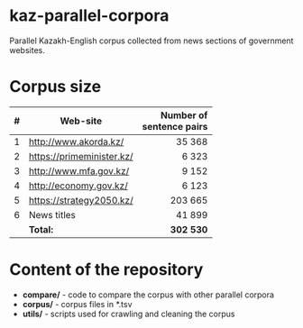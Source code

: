 # kaz-parallel-corpora

Parallel Kazakh-English corpus collected from news sections of government websites.

# Corpus size

| # | Web-site                  | Number of<br />sentence pairs
| - | ------------------------- | -----------------------------:
| 1 | http://www.akorda.kz/     |  35&nbsp;368
| 2 | https://primeminister.kz/ |   6&nbsp;323
| 3 | http://www.mfa.gov.kz/    |   9&nbsp;152
| 4 | http://economy.gov.kz/    |   6&nbsp;123
| 5 | https://strategy2050.kz/  | 203&nbsp;665
| 6 | News titles               |  41&nbsp;899
|   | **Total:**                | **302&nbsp;530**

# Content of the repository

- **compare/** - code to compare the corpus with other parallel corpora
- **corpus/** - corpus files in *.tsv
- **utils/** - scripts used for crawling and cleaning the corpus
